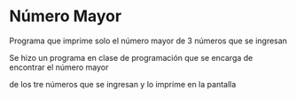 # Número Mayor

Programa que imprime solo el número mayor de 3 números que se ingresan

Se hizo un programa en clase de programación que se encarga de encontrar el número mayor

de los tre números que se ingresan y lo imprime en la pantalla

